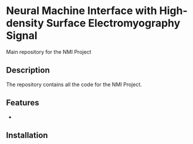 # Neural Machine Interface with High-density Surface Electromyography Signal
Main repository for the NMI Project

## Description
The repository contains all the code for the NMI Project.

## Features
- 

## Installation

